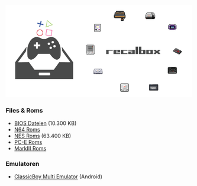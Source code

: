 
<img src="https://raw.githubusercontent.com/EmuZONE/RecalBox-Files/master/docs/diy2.png">

<h3>Files & Roms</h3>

* <a href="https://github.com/EmuZONE/RecalBox-Files/raw/master/BIOS/Bios.7z">BIOS Dateien</a> (10.300 KB)
* <a href="https://github.com/EmuZONE/Nintendo-64/archive/master.zip">N64 Roms</a> 
* <a href="https://github.com/EmuZONE/FamiCom/archive/master.zip">NES Roms</a> (63.400 KB)
* <a href="https://github.com/EmuZONE/PC-Engine/archive/master.zip">PC-E Roms</a>
* <a href="https://github.com/EmuZONE/Mark-III/archive/master.zip">MarkIII Roms</a>

<h3>Emulatoren</h3>

* <a href="https://github.com/EmuZONE/RecalBox-Files/raw/master/Android/ClassicBoy_Full_v2.0.3.zip">ClassicBoy Multi Emulator</a> (Android)
